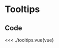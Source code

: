 <script setup>
import Example from './tooltips.vue'
</script>

# Tooltips

<Example/>

## Code

<<< ./tooltips.vue{vue}
